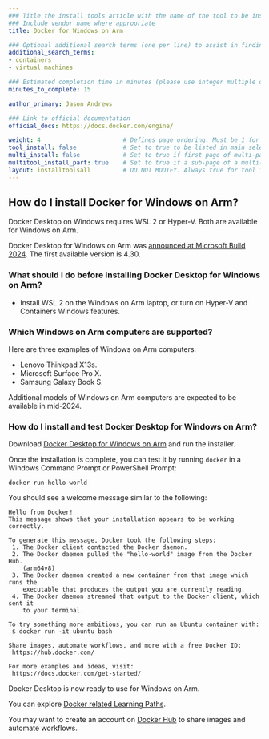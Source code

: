 ```yaml
---
### Title the install tools article with the name of the tool to be installed
### Include vendor name where appropriate
title: Docker for Windows on Arm

### Optional additional search terms (one per line) to assist in finding the article
additional_search_terms:
- containers
- virtual machines

### Estimated completion time in minutes (please use integer multiple of 5)
minutes_to_complete: 15

author_primary: Jason Andrews

### Link to official documentation
official_docs: https://docs.docker.com/engine/

weight: 4                       # Defines page ordering. Must be 1 for first (or only) page.
tool_install: false             # Set to true to be listed in main selection page, else false
multi_install: false            # Set to true if first page of multi-page article, else false
multitool_install_part: true    # Set to true if a sub-page of a multi-page article, else false
layout: installtoolsall         # DO NOT MODIFY. Always true for tool install articles
---
```


## How do I install Docker for Windows on Arm? 

Docker Desktop on Windows requires WSL 2 or Hyper-V. Both are available for Windows on Arm. 

Docker Desktop for Windows on Arm was [announced at Microsoft Build 2024](https://www.docker.com/blog/announcing-docker-desktop-support-for-windows-on-arm/). The first available version is 4.30. 

### What should I do before installing Docker Desktop for Windows on Arm?

- Install WSL 2 on the Windows on Arm laptop, or turn on Hyper-V and Containers Windows features.

### Which Windows on Arm computers are supported?

Here are three examples of Windows on Arm computers:
- Lenovo Thinkpad X13s.
- Microsoft Surface Pro X.
- Samsung Galaxy Book S.

Additional models of Windows on Arm computers are expected to be available in mid-2024.

### How do I install and test Docker Desktop for Windows on Arm?

Download [Docker Desktop for Windows on Arm](https://desktop.docker.com/win/main/arm64/149282/Docker%20Desktop%20Installer.exe) and run the installer.

Once the installation is complete, you can test it by running `docker` in a Windows Command Prompt or PowerShell Prompt:

```console
docker run hello-world
```

You should see a welcome message similar to the following:

```output
Hello from Docker!
This message shows that your installation appears to be working correctly.

To generate this message, Docker took the following steps:
 1. The Docker client contacted the Docker daemon.
 2. The Docker daemon pulled the "hello-world" image from the Docker Hub.
    (arm64v8)
 3. The Docker daemon created a new container from that image which runs the
    executable that produces the output you are currently reading.
 4. The Docker daemon streamed that output to the Docker client, which sent it
    to your terminal.

To try something more ambitious, you can run an Ubuntu container with:
 $ docker run -it ubuntu bash

Share images, automate workflows, and more with a free Docker ID:
 https://hub.docker.com/

For more examples and ideas, visit:
 https://docs.docker.com/get-started/

```

Docker Desktop is now ready to use for Windows on Arm. 

You can explore [Docker related Learning Paths](/tag/docker/).

You may want to create an account on [Docker Hub](https://hub.docker.com) to share images and automate workflows.
